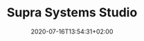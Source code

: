 ---
title: "Supra Systems Studio"
date: 2020-07-16T13:54:31+02:00
authors: ["Design School, London College of Communication"]
year: 2020
aspect: "spatial-order"
link: "http://suprasystems.studio/"
medium: "project"
notReferenced: true
---